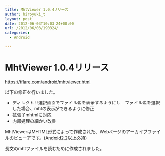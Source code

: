 ```yaml
---
title: MhtViewer 1.0.4リリース
author: hiroyuki_t
layout: post
date: 2012-06-03T10:03:24+00:00
url: /2012/06/03/190324/
categories:
  - Android

---
```

# MhtViewer 1.0.4リリース
https://tflare.com/android/mhtviewer.html

以下の修正を行いました。

  * ディレクトリ選択画面でファイル名を表示するようにし、ファイル名を選択した場合、mhtの表示ができるように修正
  * 拡張子mhtmlに対応
  * 内部処理の細かい改善

MhtViewerはMHTML形式によって作成された、Webページのアーカイブファイルのビューアです。(Android2.2以上必須)

長文のmhtファイルを読むために作成されました。
